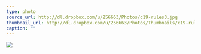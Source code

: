 ```yaml
---
type: photo
source_url: http://dl.dropbox.com/u/256663/Photos/c19-rules3.jpg
thumbnail_url: http://dl.dropbox.com/u/256663/Photos/Thumbnails/c19-rules3.jpg
caption: ""
---
```

![](http://dl.dropbox.com/u/256663/Photos/c19-rules3.jpg)